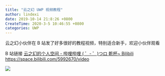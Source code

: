 ```yaml
---
title: "云之幻 UWP 视频教程"
author: lindexi
date: 2019-10-14 21:8:26 +0800
CreateTime: 2020-3-5 10:46:55 +0800
categories: UWP
---
```


云之幻小伙伴在 B 站发了好多很好的教程视频，特别适合新手，欢迎小伙伴观看

<!--more-->


<!-- csdn -->

B 站链接 [云之幻的个人空间 - 哔哩哔哩 ( ゜- ゜)つロ 乾杯~ Bilibili https://space.bilibili.com/5992670/video ](https://space.bilibili.com/5992670/video )

<!-- ![](image/云之幻 UWP 视频教程/云之幻 UWP 视频教程0.png) -->

![](https://i.loli.net/2019/10/14/7YbNiAHlmaJ8zks.jpg)


